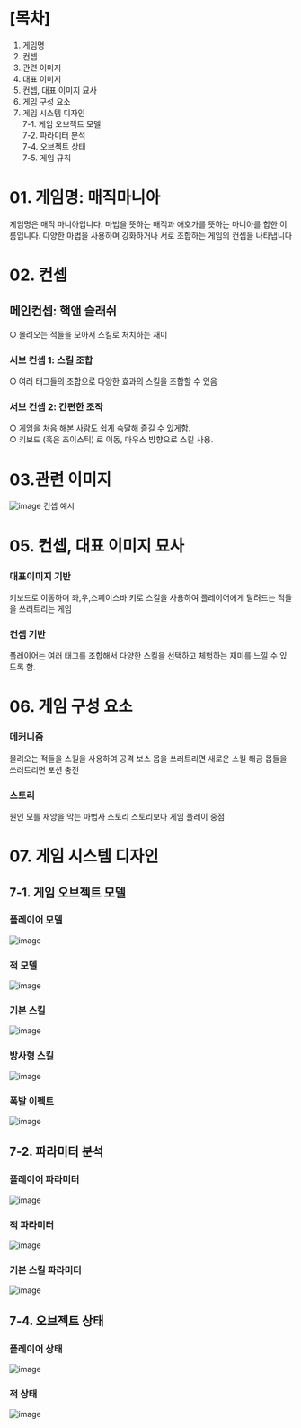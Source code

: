 # [목차]
 01. 게임명
 02. 컨셉
 03. 관련 이미지
 04. 대표 이미지
 05. 컨셉, 대표 이미지 묘사
 06. 게임 구성 요소
 07. 게임 시스템 디자인<br>
     7-1. 게임 오브젝트 모델<br>
     7-2. 파라미터 분석<br>
     7-4. 오브젝트 상태<br>
     7-5. 게임 규칙

# 01. 게임명: 매직마니아
게임명은 매직 마니아입니다. 마법을 뜻하는 매직과 애호가를 뜻하는 마니아를 합한 이름입니다.
다양한 마법을 사용하며 강화하거나 서로 조합하는 게임의 컨셉을 나타냅니다

# 02. 컨셉
## 메인컨셉: 핵앤 슬래쉬
  ○ 몰려오는 적들을 모아서 스킬로 처치하는 재미
### 서브 컨셉 1: 스킬 조합
  ○ 여러 태그들의 조합으로 다양한 효과의 스킬을 조합할 수 있음
### 서브 컨셉 2: 간편한 조작
  ○ 게임을 처음 해본 사람도 쉽게 숙달해 즐길 수 있게함.<br>
  ○ 키보드 (혹은 조이스틱) 로 이동, 마우스 방향으로 스킬 사용.
  
 # 03.관련 이미지
 ![image](./img/ConceptImage.png)
컨셉 예시

# 05. 컨셉, 대표 이미지 묘사
### 대표이미지 기반
키보드로 이동하며 좌,우,스페이스바 키로 스킬을 사용하여 플레이어에게 달려드는 적들을 쓰러트리는 게임
### 컨셉 기반
플레이어는 여러 태그를 조합해서 다양한 스킬을 선택하고 체험하는 재미를 느낄 수 있도록 함.

#  06. 게임 구성 요소
### 메커니즘
몰려오는 적들을 스킬을 사용하여 공격
보스 몹을 쓰러트리면 새로운 스킬 해금
몹들을 쓰러트리면 포션 충전
### 스토리
원인 모를 재앙을 막는 마법사 스토리
스토리보다 게임 플레이 중점

# 07. 게임 시스템 디자인
## 7-1. 게임 오브젝트 모델
### 플레이어 모델
![image](./img/playerModel.png)
### 적 모델
![image](./img/spiderModel.png)
### 기본 스킬
![image](./img/missile.png)
### 방사형 스킬
![image](./img/thower.png)
### 폭발 이펙트
![image](./img/explosion.png)
## 7-2. 파라미터 분석
### 플레이어 파라미터
![image](./img/playerParam.png)

### 적 파라미터
![image](./img/mosterParam.png)

### 기본 스킬 파라미터
![image](./img/skillParam.png)

## 7-4. 오브젝트 상태
### 플레이어 상태
![image](./img/playerState.png)

### 적 상태
![image](./img/monsterState.png)

